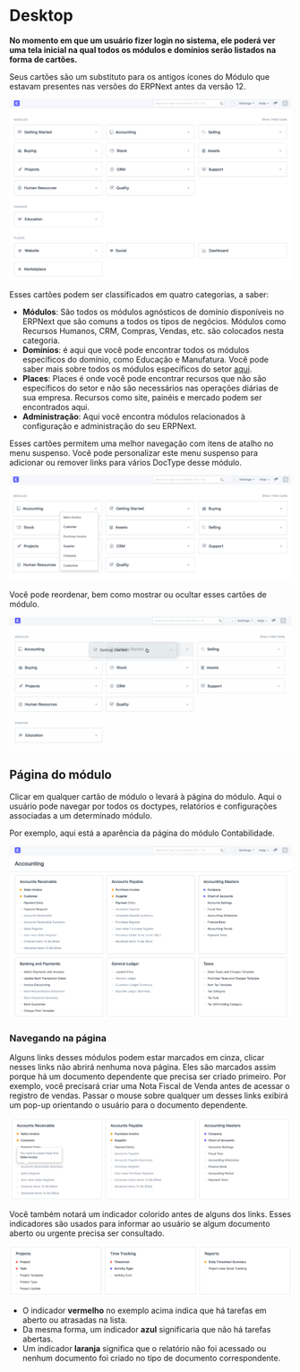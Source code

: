# Desktop


**No momento em que um usuário fizer login no sistema, ele poderá ver uma tela inicial na qual todos os módulos e domínios serão listados na forma de cartões.**


Seus cartões são um substituto para os antigos ícones do Módulo que estavam presentes nas versões do ERPNext antes da versão 12.


![Nova área de trabalho](/files/desktop.png)


Esses cartões podem ser classificados em quatro categorias, a saber:


* **Módulos**: São todos os módulos agnósticos de domínio disponíveis no ERPNext que são comuns a todos os tipos de negócios. Módulos como Recursos Humanos, CRM, Compras, Vendas, etc. são colocados nesta categoria.
* **Domínios**: é aqui que você pode encontrar todos os módulos específicos do domínio, como Educação e Manufatura. Você pode saber mais sobre todos os módulos específicos do setor [aqui](/docs/v13/user/manual/en#3-industry-specific-modules).
* **Places**: Places é onde você pode encontrar recursos que não são específicos do setor e não são necessários nas operações diárias de sua empresa. Recursos como site, painéis e mercado podem ser encontrados aqui.
* **Administração**: Aqui você encontra módulos relacionados à configuração e administração do seu ERPNext.


Esses cartões permitem uma melhor navegação com itens de atalho no menu suspenso. Você pode personalizar este menu suspenso para adicionar ou remover links para vários DocType desse módulo.


![Desktop Dropdown](/files/desktop-dropdown.png)


Você pode reordenar, bem como mostrar ou ocultar esses cartões de módulo.


![Arrastar e soltar](/files/drag-and-drop.gif)


## Página do módulo


Clicar em qualquer cartão de módulo o levará à página do módulo. Aqui o usuário pode navegar por todos os doctypes, relatórios e configurações associadas a um determinado módulo.


Por exemplo, aqui está a aparência da página do módulo Contabilidade.


![Módulo de contas](/files/accounts-module-page.png)


### Navegando na página


Alguns links desses módulos podem estar marcados em cinza, clicar nesses links não abrirá nenhuma nova página. Eles são marcados assim porque há um documento dependente que precisa ser criado primeiro. Por exemplo, você precisará criar uma Nota Fiscal de Venda antes de acessar o registro de vendas. Passar o mouse sobre qualquer um desses links exibirá um pop-up orientando o usuário para o documento dependente.


![Link silenciado na página do módulo](/files/module-link-hover.png)


Você também notará um indicador colorido antes de alguns dos links. Esses indicadores são usados ​​para informar ao usuário se algum documento aberto ou urgente precisa ser consultado.


![Indicadores de cores](/files/color-indicator.png)


* O indicador **vermelho** no exemplo acima indica que há tarefas em aberto ou atrasadas na lista.
* Da mesma forma, um indicador **azul** significaria que não há tarefas abertas.
* Um indicador **laranja** significa que o relatório não foi acessado ou nenhum documento foi criado no tipo de documento correspondente.
